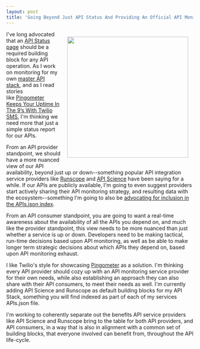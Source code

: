 ```yaml
---
layout: post
title: 'Going Beyond Just API Status And Providing An Official API Monitoring Service(s) With Your API'
---
```

<p><a href="https://kin-lane.github.io/api/status/"><img style="padding: 15px;" src="http://kinlane-productions.s3.amazonaws.com/api-evangelist-site/blog/api-science-monitors.png" alt="" width="325" align="right" /></a></p>
<p>I've long advocated that an <a href="https://kin-lane.github.io/api/status/">API Status page</a>&nbsp;should be&nbsp;a required building block for any API operation. As I work on monitoring for my own <a href="https://kin-lane.github.io/master/">master API stack</a>, and as I read stories like&nbsp;<a href="https://www.twilio.com/blog/2015/06/pingometer-keeps-your-uptime-in-the-9s-with-twilio-sms.html">Pingometer Keeps Your Uptime In The 9&rsquo;s With Twilio SMS</a>, I'm thinking we need more that just a simple status report for our APIs.</p>
<p>From an API provider standpoint, we should have a more nuanced view of our API availability, beyond just up or down--something popular API integration service providers like <a href="http://runscope.com">Runscope</a> and <a href="http://apiscience.com">API Science</a> have been saying for a while. If our APIs are publicly available, I'm going to even suggest providers start actively sharing their API monitoring strategy, and resulting data with the ecosystem--something I'm going to also be <a href="http://alpha.apievangelist.com/2015/06/06/adding-api-science-monitors-to-my-master-stack-and-including-in-each-apisjson/">advocating for inclusion in the APIs.json index</a>.</p>
<p>From an API consumer standpoint, you are going to want a real-time awareness about the availability of all the APIs you depend on, and much like the provider standpoint, this view needs to be more nuanced than just whether a service is up or down. Developers need to be making tactical, run-time decisions based upon API monitoring, as well as be able to make longer term strategic decisions about which APIs they depend on, based upon API monitoring exhaust.&nbsp;</p>
<p>I like Twilio's style for showcasing <a href="https://pingometer.com/">Pingometer</a> as a solution. I'm thinking every API provider should cozy up with an API monitoring service provider for their own needs, while also establishing an approach they can also share with their API consumers, to meet their needs as well. I'm currently adding API Science and Runscope as default building blocks for my API Stack, something you will find indexed as part of each of my services APIs.json file.</p>
<p>I'm working to coherently separate out the benefits API service providers like API Science and Runscope bring to the table for both API providers, and API consumers, in a way that is also in alignment with a common set of building blocks, that everyone involved can benefit from, throughout the API life-cycle.</p>